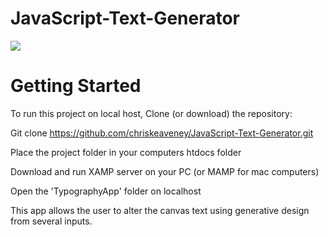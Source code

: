 # JavaScript-Text-Generator

![](TypographyApp/Achess.gif)

# Getting Started

To run this project on local host, Clone (or download) the repository:

Git clone https://github.com/chriskeaveney/JavaScript-Text-Generator.git

Place the project folder in your computers htdocs folder

Download and run XAMP server on your PC (or MAMP for mac computers)

Open the 'TypographyApp' folder on localhost

This app allows the user to alter the canvas text using generative design from several inputs.
